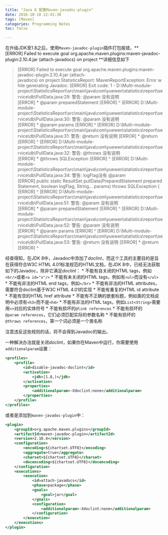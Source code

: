 ```yaml
---
title: "Java 8 配置Maven-javadoc-plugin"
date: 2016-10-18 22:41:30
tags: [Maven]
categories: Programming Notes
toc: false

---
```


在升级JDK至1.8之后，使用`Maven-javadoc-plugin`插件打包报错，**[ERROR] Failed to execute goal org.apache.maven.plugins:maven-javadoc-plugin:2.10.4:jar (attach-javadocs) on project
**详细信息如下

>[ERROR] Failed to execute goal org.apache.maven.plugins:maven-javadoc-plugin:2.10.4:jar (attach-javadocs) on project StatisticsReport: MavenReportException: Error while generating Javadoc:
[ERROR] Exit code: 1 - D:\Multi-module-project\StatisticsReport\src\main\java\com\yuewen\statistics\report\service\db\PullData.java:29: 警告: @param 没有说明
[ERROR] * @param preparedStatement
[ERROR] ^
[ERROR] D:\Multi-module-project\StatisticsReport\src\main\java\com\yuewen\statistics\report\service\db\PullData.java:30: 警告: @param 没有说明
[ERROR] * @param params
[ERROR] ^
[ERROR] D:\Multi-module-project\StatisticsReport\src\main\java\com\yuewen\statistics\report\service\db\PullData.java:31: 警告: @return 没有说明
[ERROR] * @return
[ERROR] ^
[ERROR] D:\Multi-module-project\StatisticsReport\src\main\java\com\yuewen\statistics\report\service\db\PullData.java:32: 警告: @throws 没有说明
[ERROR] * @throws SQLException
[ERROR] ^
[ERROR] D:\Multi-module-project\StatisticsReport\src\main\java\com\yuewen\statistics\report\service\db\PullData.java:34: 警告: logFlag没有 @param
[ERROR] public static ResultSet pullData(PreparedStatement preparedStatement, boolean logFlag, String... params) throws SQLException {
[ERROR] ^
[ERROR] D:\Multi-module-project\StatisticsReport\src\main\java\com\yuewen\statistics\report\service\db\PullData.java:51: 警告: @param 没有说明
[ERROR] * @param preparedStatement
[ERROR] ^
[ERROR] D:\Multi-module-project\StatisticsReport\src\main\java\com\yuewen\statistics\report\service\db\PullData.java:52: 警告: @param 没有说明
[ERROR] * @param params
[ERROR] ^
[ERROR] D:\Multi-module-project\StatisticsReport\src\main\java\com\yuewen\statistics\report\service\db\PullData.java:53: 警告: @return 没有说明
[ERROR] * @return
[ERROR] ^

经查得知，在JDK 8中，Javadoc中添加了*doclint*，而这个工具的主要目的是旨在获得符合W3C HTML 4.01标准规范的HTML文档，在JDK 8中，已经无法获取如下的Javadoc，除非它满足*doclint*：
* 不能有自关闭的HTML tags，例如`<br/>`或者`<a id="x"/>`
* 不能有未关闭的HTML tags，例如有`<ul>`而没有`</ul>`
* 不能有非法的HTML end tags，例如`</br>`
* 不能有非法的HTML attributes，需要符合doclint基于W3C HTML 4.01的实现
* 不能有重复的HTML id attribute
* 不能有空的HTML href attribute
* 不能有不正确的嵌套标题，例如类的文档说明中必须有`<h3>`而不是`<h4>`
* 不能有非法的HTML tags，例如`List<String>`需要用`<>`对应的实体符号
* 不能有损坏的`@link references`
* 不能有损坏的`@param references`，它们必须匹配实际的参数名称
* 不能有损坏的`@throws references`，第一个词必须是一个类名称

注意违反这些规则的话，将不会得到Javadoc的输出。

一种解决办法就是关闭*doclint*，如果你在Maven中运行，你需要使用`additionalparam`设置：
```xml
<profiles>
    <profile>
        <id>disable-javadoc-doclint</id>
        <activation>
            <jdk>[1.8,)</jdk>
        </activation>
        <properties>
            <additionalparam>-Xdoclint:none</additionalparam>
        </properties>
    </profile>
</profiles>
```
或者是添加到`maven-javadoc-plugin`中：
```xml
<plugin>
    <groupId>org.apache.maven.plugins</groupId>
    <artifactId>maven-javadoc-plugin</artifactId>
    <version>2.10.4</version>
    <configuration>
        <encoding>${chartset.UTF8}</encoding>
        <aggregate>true</aggregate>
        <charset>${chartset.UTF8}</charset>
        <docencoding>${chartset.UTF8}</docencoding>
    </configuration>
    <executions>
        <execution>
            <id>attach-javadocs</id>
            <phase>package</phase>
            <goals>
                <goal>jar</goal>
            </goals>
            <configuration>
                <additionalparam>-Xdoclint:none</additionalparam>
            </configuration>
        </execution>
    </executions>
</plugin>
```